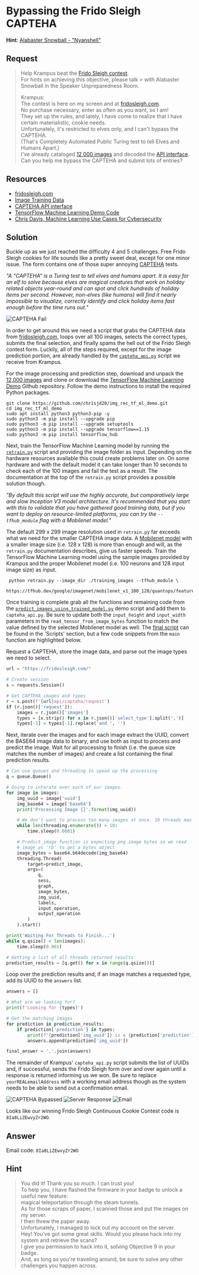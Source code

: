 # Bypassing the Frido Sleigh CAPTEHA
**Hint**: [Alabaster Snowball - "Nyanshell"](../hints/h8.md)

## Request
> Help Krampus beat the [Frido Sleigh contest](https://fridosleigh.com/).  
> For hints on achieving this objective, please talk > with Alabaster Snowball in the Speaker Unpreparedness Room.  
>  
> Krampus:   
> The contest is here on my screen and at [fridosleigh.com](https://fridosleigh.com/).  
> No purchase necessary, enter as often as you want, so I am!  
> They set up the rules, and lately, I have come to realize that I have certain materialistic, cookie needs.  
> Unfortunately, it's restricted to elves only, and I can't bypass the CAPTEHA.  
> (That's Completely Automated Public Turing test to tell Elves and Humans Apart.)  
> I've already cataloged [12,000 images](https://downloads.elfu.org/capteha_images.tar.gz) and decoded the [API interface](https://downloads.elfu.org/capteha_api.py).  
> Can you help me bypass the CAPTEHA and submit lots of entries?

## Resources
- [fridosleigh.com](https://fridosleigh.com/)
- [Image Training Data](https://downloads.elfu.org/capteha_images.tar.gz)
- [CAPTEHA API interface](https://downloads.elfu.org/capteha_api.py)
- [TensorFlow Machine Learning Demo Code](https://github.com/chrisjd20/img_rec_tf_ml_demo)
- [Chris Davis, Machine Learning Use Cases for Cybersecurity](https://youtu.be/jmVPLwjm_zs)

## Solution
Buckle up as we just reached the difficulty 4 and 5 challenges. Free Frido Sleigh cookies for life sounds like a pretty sweet deal, except for one minor issue. The form contains one of those super annoying [CAPTEHA](https://fridosleigh.com/about_CAPTEHA.html) tests.

*"A “CAPTEHA” is a Turing test to tell elves and humans apart. It is easy for an elf to solve because elves are magical creatures that work on holiday related objects year-round and can spot and click hundreds of holiday items per second. However, non-elves (like humans) will find it nearly impossible to visualize, correctly identify and click holiday items fast enough before the time runs out."*

![CAPTEHA Fail](../img/challenges/c8/c8_1_faster.png)

In order to get around this we need a script that grabs the CAPTEHA data from [fridosleigh.com](https://fridosleigh.com/), loops over all 100 images, selects the correct types, submits the final selection, and finally spams the hell out of the Frido Sleigh contest form. Luckily, all of the steps required, except for the image prediction portion, are already handled by the [`capteha_api.py`](https://downloads.elfu.org/capteha_api.py) script we receive from Krampus.

For the image processing and prediction step, download and unpack the [12,000 images](https://downloads.elfu.org/capteha_images.tar.gz) and clone or download the [TensorFlow Machine Learning Demo](https://github.com/chrisjd20/img_rec_tf_ml_demo) Github repository. Follow the demo instructions to install the required Python packages.

```shell
git clone https://github.com/chrisjd20/img_rec_tf_ml_demo.git
cd img_rec_tf_ml_demo
sudo apt install python3 python3-pip -y
sudo python3 -m pip install --upgrade pip
sudo python3 -m pip install --upgrade setuptools
sudo python3 -m pip install --upgrade tensorflow==1.15
sudo python3 -m pip install tensorflow_hub
```

Next, train the TensorFlow Machine Learning model by running the [`retrain.py`](https://github.com/chrisjd20/img_rec_tf_ml_demo/blob/master/retrain.py) script and providing the image folder as input. Depending on the hardware resources available this could create problems later on. On some hardware and with the default model it can take longer than 10 seconds to check each of the 100 images and fail the test as a result. The documentation at the top of the `retrain.py` script provides a possible solution though.

*"By default this script will use the highly accurate, but comparatively large and slow Inception V3 model architecture. It's recommended that you start with this to validate that you have gathered good training data, but if you want to deploy on resource-limited platforms, you can try the `--tfhub_module` flag with a Mobilenet model."*

The default 299 x 299 image resolution used in `retrain.py` far exceeds what we need for the smaller CAPTEHA image data. A [Mobilenet model](https://research.googleblog.com/2017/06/mobilenets-open-source-models-for.html) with a smaller image size (i.e. 128 x 128) is more than enough and will, as the `retrain.py` documentation describes, give us faster speeds. Train the TensorFlow Machine Learning model using the sample images provided by Krampus and the proper Mobilenet model (i.e. 100 neurons and 128 input image size) as input.

```shell
 python retrain.py --image_dir ./training_images --tfhub_module \
 https://tfhub.dev/google/imagenet/mobilenet_v1_100_128/quantops/feature_vector/3
```

Once training is complete grab all the functions and remaining code from the [`predict_images_using_trained_model.py`](https://github.com/chrisjd20/img_rec_tf_ml_demo/blob/master/predict_images_using_trained_model.py) demo script and add them to `capteha_api.py`. Be sure to update both the `input_height` and `input_width` parameters in the `read_tensor_from_image_bytes` function to match the value defined by the selected Mobilenet model as well. The [final script](../scripts/capteha_api.py.md) can be found in the 'Scripts' section, but a few code snippets from the `main` function are highlighted below. 

Request a CAPTEHA, store the image data, and parse out the image types we need to select.

```python
url = "https://fridosleigh.com/"

# Create session
s = requests.Session()

# Get CAPTEHA images and types
r = s.post(f'{url}api/capteha/request')
if (r.json()['request']):
    images = r.json()['images']
    types = [x.strip() for x in r.json()['select_type'].split(',')]
    types[-1] = types[-1].replace('and ', '')
```

Next, iterate over the images and for each image extract the UUID, convert the BASE64 image data to binary, and use both as input to process and predict the image. Wait for all processing to finish (i.e. the queue size matches the number of images) and create a list containing the final prediction results.

```python
# Can use queues and threading to spead up the processing
q = queue.Queue()

# Going to interate over each of our images.
for image in images:
    img_uuid = image['uuid']
    img_base64 = image['base64']
    print('Processing Image {}'.format(img_uuid))

    # We don't want to process too many images at once. 10 threads max
    while len(threading.enumerate()) > 10:
        time.sleep(0.0001)

    # Predict_image function is expecting png image bytes so we read
    # image as 'rb' to get a bytes object
    image_bytes = base64.b64decode(img_base64)
    threading.Thread(
        target=predict_image,
        args=(
            q,
            sess,
            graph,
            image_bytes,
            img_uuid,
            labels,
            input_operation,
            output_operation
        )
    ).start()

print('Waiting For Threads to Finish...')
while q.qsize() < len(images):
    time.sleep(0.001)

# Getting a list of all threads returned results
prediction_results = [q.get() for x in range(q.qsize())]
```

Loop over the prediction results and, if an image matches a requested type, add its UUID to the `answers` list.

```python
answers = []

# What are we looking for?
print(f'Looking for {types}')

# Get the matching images
for prediction in prediction_results:
    if prediction['prediction'] in types:
        print(f"{prediction['img_uuid']} is a {prediction['prediction']}.")
        answers.append(prediction['img_uuid'])

final_answer = ','.join(answers)
```

The remainder of Krampus' `capteha_api.py` script submits the list of UUIDs and, if successful, sends the Frido Sleigh form over and over again until a response is returned informing us we won. Be sure to replace `yourREALemailAddress` with a working email address though as the system needs to be able to send out a confirmation email. 

![CAPTEHA Bypassed](../img/challenges/c8/c8_2.png)
![Server Response](../img/challenges/c8/c8_3.png)
![Email](../img/challenges/c8/c8_4.png)

Looks like our winning Frido Sleigh Continuous Cookie Contest code is `8Ia8LiZEwvyZr2WO`.

## Answer
Email code: `8Ia8LiZEwvyZr2WO`

## Hint
> You did it! Thank you so much. I can trust you!  
> To help you, I have flashed the firmware in your badge to unlock a useful new feature:  
> magical teleportation through the steam tunnels.  
> As for those scraps of paper, I scanned those and put the images on my server.  
> I then threw the paper away.  
> Unfortunately, I managed to lock out my account on the server.  
> Hey! You’ve got some great skills. Would you please hack into my system and retrieve the scans?  
> I give you permission to hack into it, solving Objective 9 in your badge.  
> And, as long as you're traveling around, be sure to solve any other challenges you happen across.
